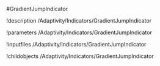 <!-- MOOSE Object Documentation Stub: Remove this when content is added. -->
#GradientJumpIndicator

!description /Adaptivity/Indicators/GradientJumpIndicator

!parameters /Adaptivity/Indicators/GradientJumpIndicator

!inputfiles /Adaptivity/Indicators/GradientJumpIndicator

!childobjects /Adaptivity/Indicators/GradientJumpIndicator
